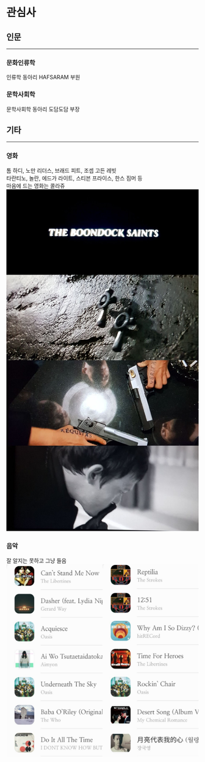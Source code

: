# 관심사

## 인문
---
### 문화인류학
인류학 동아리 HAFSARAM 부원
### 문학사회학
문학사회학 동아리 도담도담 부장

## 기타
---
### 영화
톰 하디, 노만 리더스, 브래드 피트, 조셉 고든 레빗  
타란티노, 놀란, 에드가 라이트, 스티븐 프라이스, 한스 짐머 등  
마음에 드는 영화는 콜라쥬  
![분닥세인트](/assets/images/20210211_223702.jpg)  
### 음악
잘 알지는 못하고 그냥 들음  
![자주듣는곡](/assets/images/20210513_104123.jpg)

